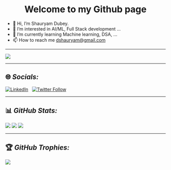 <h1 align="center">Welcome to my Github page</h1>

- 👋 Hi, I’m Shauryam Dubey.
- 👀 I’m interested in AI/ML, Full Stack development ...
- 🌱 I’m currently learning Machine learning, DSA, ...
- 📫 How to reach me dshauryam@gmail.com
---
[![](https://visitcount.itsvg.in/api?id=lordvader501&label=Profile%20Views&color=0&icon=0&pretty=true)](https://visitcount.itsvg.in)
- - - 
## 🌐 *Socials:*
[![LinkedIn](https://img.shields.io/badge/LinkedIn-%230077B5.svg?logo=linkedin&logoColor=white)](https://www.linkedin.com/in/shauryamdubey/) &nbsp;
[![Twitter Follow](https://img.shields.io/twitter/follow/ShauryamDubey?color=blue&logo=twitter&style=plastic)](https://twitter.com/ShauryamDubey)
- - -
## 📊 *GitHub Stats:*
![](https://github-readme-stats.vercel.app/api?username=lordvader501&theme=jolly&hide_border=false&include_all_commits=false&count_private=false&card_width=500)
![](https://github-readme-streak-stats.herokuapp.com/?user=lordvader501&theme=tokyonight&hide_border=false&card_width=515) 
![](https://github-readme-stats.vercel.app/api/top-langs/?username=lordvader501&theme=highcontrast&hide_border=false&include_all_commits=false&count_private=false&layout=compact&card_width=950)
- - -
## 🏆 *GitHub Trophies:*
![](https://github-profile-trophy.vercel.app/?username=lordvader501&theme=gruvbox&no-frame=false&no-bg=true&margin-w=4)
<!---
lordvader501/lordvader501 is a ✨ special ✨ repository because its `README.md` (this file) appears on your GitHub profile.
You can click the Preview link to take a look at your changes.
--->
